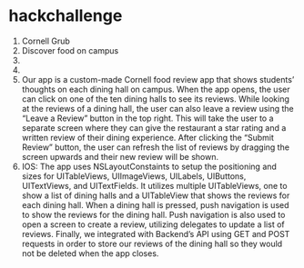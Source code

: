 # hackchallenge
1. Cornell Grub
2. Discover food on campus
3. 
4.
5. Our app is a custom-made Cornell food review app that shows students’ thoughts on each dining hall on campus. When the app opens, the user can click on one of the ten dining halls to see its reviews. While looking at the reviews of a dining hall, the user can also leave a review using the “Leave a Review” button in the top right. This will take the user to a separate screen where they can give the restaurant a star rating and a written review of their dining experience. After clicking the “Submit Review” button, the user can refresh the list of reviews by dragging the screen upwards and their new review will be shown.
6. IOS: The app uses NSLayoutConstaints to setup the positioning and sizes for UITableViews, UIImageViews, UILabels, UIButtons, UITextViews, and UITextFields. It utilizes multiple UITableViews, one to show a list of dining halls and a UITableView that shows the reviews for each dining hall. When a dining hall is pressed, push navigation is used to show the reviews for the dining hall. Push navigation is also used to open a screen to create a review, utilizing delegates to update a list of reviews. Finally, we integrated with Backend’s API using GET and POST requests in order to store our reviews of the dining hall so they would not be deleted when the app closes.



